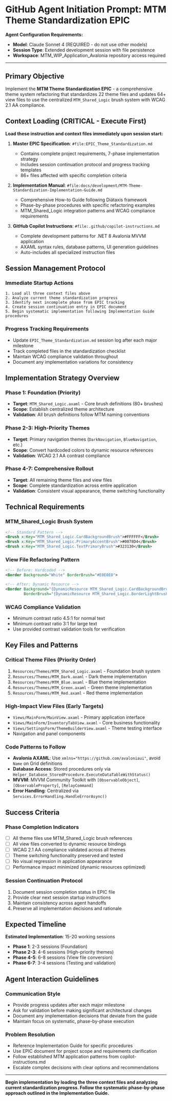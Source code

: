 # GitHub Agent Initiation Prompt: MTM Theme Standardization EPIC

**Agent Configuration Requirements:**
- **Model**: Claude Sonnet 4 (REQUIRED - do not use other models)
- **Session Type**: Extended development session with file persistence
- **Workspace**: MTM_WIP_Application_Avalonia repository access required

---

## Primary Objective

Implement the **MTM Theme Standardization EPIC** - a comprehensive theme system refactoring that standardizes 22 theme files and updates 64+ view files to use the centralized `MTM_Shared_Logic` brush system with WCAG 2.1 AA compliance.

## Context Loading (CRITICAL - Execute First)

**Load these instruction and context files immediately upon session start:**

1. **Master EPIC Specification**: `#file:EPIC_Theme_Standardization.md`
   - Contains complete project requirements, 7-phase implementation strategy
   - Includes session continuation protocol and progress tracking templates
   - 86+ files affected with specific completion criteria

2. **Implementation Manual**: `#file:docs/development/MTM-Theme-Standardization-Implementation-Guide.md`
   - Comprehensive How-to Guide following Diátaxis framework
   - Phase-by-phase procedures with specific refactoring examples
   - MTM_Shared_Logic integration patterns and WCAG compliance requirements

3. **GitHub Copilot Instructions**: `#file:.github/copilot-instructions.md`
   - Complete development patterns for .NET 8 Avalonia MVVM application
   - AXAML syntax rules, database patterns, UI generation guidelines
   - Auto-includes all specialized instruction files

## Session Management Protocol

### Immediate Startup Actions
```
1. Load all three context files above
2. Analyze current theme standardization progress
3. Identify next incomplete phase from EPIC tracking
4. Create session continuation entry in EPIC document
5. Begin systematic implementation following Implementation Guide procedures
```

### Progress Tracking Requirements
- Update `EPIC_Theme_Standardization.md` session log after each major milestone
- Track completed files in the standardization checklist
- Maintain WCAG compliance validation throughout
- Document any implementation variations for consistency

## Implementation Strategy Overview

### Phase 1: Foundation (Priority)
- **Target**: `MTM_Shared_Logic.axaml` - Core brush definitions (80+ brushes)
- **Scope**: Establish centralized theme architecture
- **Validation**: All brush definitions follow MTM naming conventions

### Phase 2-3: High-Priority Themes
- **Target**: Primary navigation themes (`DarkNavigation`, `BlueNavigation`, etc.)
- **Scope**: Convert hardcoded colors to dynamic resource references
- **Validation**: WCAG 2.1 AA contrast compliance

### Phase 4-7: Comprehensive Rollout
- **Target**: All remaining theme files and view files
- **Scope**: Complete standardization across entire application
- **Validation**: Consistent visual appearance, theme switching functionality

## Technical Requirements

### MTM_Shared_Logic Brush System
```xml
<!-- Standard Pattern -->
<Brush x:Key="MTM_Shared_Logic.CardBackgroundBrush">#FFFFFF</Brush>
<Brush x:Key="MTM_Shared_Logic.PrimaryAccentBrush">#0078D4</Brush>
<Brush x:Key="MTM_Shared_Logic.TextPrimaryBrush">#323130</Brush>
```

### View File Refactoring Pattern
```xml
<!-- Before: Hardcoded -->
<Border Background="White" BorderBrush="#E0E0E0">

<!-- After: Dynamic Resource -->
<Border Background="{DynamicResource MTM_Shared_Logic.CardBackgroundBrush}"
        BorderBrush="{DynamicResource MTM_Shared_Logic.BorderLightBrush}">
```

### WCAG Compliance Validation
- Minimum contrast ratio 4.5:1 for normal text
- Minimum contrast ratio 3:1 for large text
- Use provided contrast validation tools for verification

## Key Files and Patterns

### Critical Theme Files (Priority Order)
1. `Resources/Themes/MTM_Shared_Logic.axaml` - Foundation brush system
2. `Resources/Themes/MTM_Dark.axaml` - Dark theme implementation  
3. `Resources/Themes/MTM_Blue.axaml` - Blue theme implementation
4. `Resources/Themes/MTM_Green.axaml` - Green theme implementation
5. `Resources/Themes/MTM_Red.axaml` - Red theme implementation

### High-Impact View Files (Early Targets)
- `Views/MainForm/MainView.axaml` - Primary application interface
- `Views/MainForm/InventoryTabView.axaml` - Core business functionality
- `Views/SettingsForm/ThemeBuilderView.axaml` - Theme testing interface
- Navigation and panel components

### Code Patterns to Follow
- **Avalonia AXAML**: Use `xmlns="https://github.com/avaloniaui"`, avoid `Name` on Grid definitions
- **Database Access**: Stored procedures only via `Helper_Database_StoredProcedure.ExecuteDataTableWithStatus()`
- **MVVM**: MVVM Community Toolkit with `[ObservableObject]`, `[ObservableProperty]`, `[RelayCommand]`
- **Error Handling**: Centralized via `Services.ErrorHandling.HandleErrorAsync()`

## Success Criteria

### Phase Completion Indicators
- [ ] All theme files use MTM_Shared_Logic brush references
- [ ] All view files converted to dynamic resource bindings
- [ ] WCAG 2.1 AA compliance validated across all themes
- [ ] Theme switching functionality preserved and tested
- [ ] No visual regression in application appearance
- [ ] Performance impact minimized (dynamic resources optimized)

### Session Continuation Protocol
1. Document session completion status in EPIC file
2. Provide clear next session startup instructions
3. Maintain consistency across agent handoffs
4. Preserve all implementation decisions and rationale

## Expected Timeline

**Estimated Implementation**: 15-20 working sessions
- **Phase 1**: 2-3 sessions (Foundation)
- **Phase 2-3**: 4-6 sessions (High-priority themes)
- **Phase 4-5**: 6-8 sessions (View file conversion)
- **Phase 6-7**: 3-4 sessions (Testing and validation)

## Agent Interaction Guidelines

### Communication Style
- Provide progress updates after each major milestone
- Ask for validation before making significant architectural changes
- Document any implementation decisions that deviate from the guide
- Maintain focus on systematic, phase-by-phase execution

### Problem Resolution
- Reference Implementation Guide for specific procedures
- Use EPIC document for project scope and requirements clarification  
- Follow established MTM application patterns from copilot-instructions.md
- Escalate complex decisions with clear options and recommendations

---

**Begin implementation by loading the three context files and analyzing current standardization progress. Follow the systematic phase-by-phase approach outlined in the Implementation Guide.**
